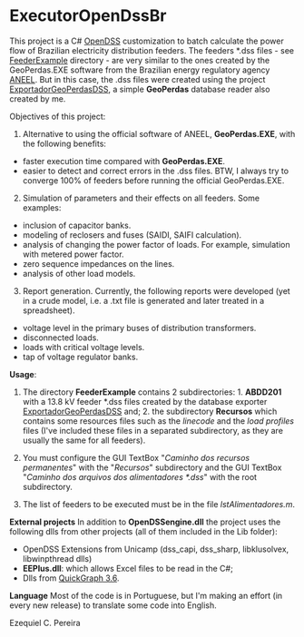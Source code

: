 # ExecutorOpenDssBr
This project is a C# [OpenDSS](http://smartgrid.epri.com/SimulationTool.aspx) customization to batch calculate the power flow of Brazilian electricity distribution feeders. The feeders \*.dss files - see [FeederExample](https://github.com/Zecao/ExecutorOpenDssBr/tree/master/FeederExample) directory - are very similar to the ones created by the GeoPerdas.EXE software from the Brazilian energy regulatory agency [ANEEL](http://aneel.gov.br/). But in this case, the .dss files were created using the project [ExportadorGeoPerdasDSS](https://github.com/Zecao/ExportadorGeoPerdasDSS), a simple **GeoPerdas** database reader also created by me. 

Objectives of this project:
1. Alternative to using the official software of ANEEL, **GeoPerdas.EXE**, with the following benefits:
- faster execution time compared with **GeoPerdas.EXE**. 
- easier to detect and correct errors in the .dss files. BTW, I always try to converge 100% of feeders before running the official GeoPerdas.EXE.

2. Simulation of parameters and their effects on all feeders. Some examples:
- inclusion of capacitor banks.
- modeling of reclosers and fuses (SAIDI, SAIFI calculation).
- analysis of changing the power factor of loads. For example, simulation with metered power factor.
- zero sequence impedances on the lines.
- analysis of other load models.

3. Report generation.
Currently, the following reports were developed (yet in a crude model, i.e. a .txt file is generated and later treated in a spreadsheet).
- voltage level in the primary buses of distribution transformers.
- disconnected loads.
- loads with critical voltage levels.
- tap of voltage regulator banks.

**Usage**: 
1. The directory **FeederExample** contains 2 subdirectories: 1. **ABDD201** with a 13.8 kV feeder *.dss files created by the database exporter [ExportadorGeoPerdasDSS](https://github.com/Zecao/ExportadorGeoPerdasDSS) and; 2. the subdirectory **Recursos** which contains some resources files such as the *linecode* and the *load profiles* files (I've included these files in a separated subdirectory, as they are usually the same for all feeders).

2. You must configure the GUI TextBox "*Caminho dos recursos permanentes*" with the "*Recursos*" subdirectory and the GUI TextBox "*Caminho dos arquivos dos alimentadores \*.dss*" with the root subdirectory.

3. The list of feeders to be executed must be in the file *lstAlimentadores.m*.

**External projects**
In addition to **OpenDSSengine.dll** the project uses the following dlls from other projects (all of them included in the Lib folder):
- OpenDSS Extensions from Unicamp (dss_capi, dss_sharp, libklusolvex, libwinpthread dlls)
- **EEPlus.dll**: which allows Excel files to be read in the C#;
- Dlls from [QuickGraph 3.6](https://archive.codeplex.com/?p=quickgraph). 

**Language** 
Most of the code is in Portuguese, but I'm making an effort (in every new release) to translate some code into English.

Ezequiel C. Pereira
